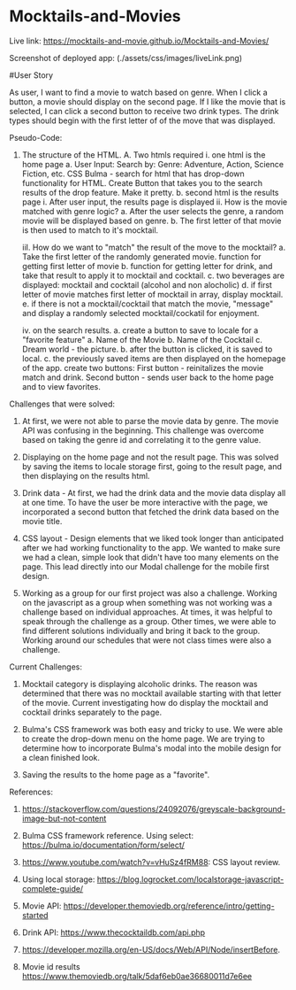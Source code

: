 # Mocktails-and-Movies

Live link: https://mocktails-and-movie.github.io/Mocktails-and-Movies/

Screenshot of deployed app: (./assets/css/images/liveLink.png)

#User Story

As user, I want to find a movie to watch based on genre.
When I click a button, a movie should display on the second page.
If I like the movie that is selected,
I can click a second button to receive two drink types.
The drink types should begin with the first letter of of the move that was displayed.

Pseudo-Code:

1. The structure of the HTML.
   A. Two htmls required
   i. one html is the home page
   a. User Input:
   Search by: Genre: Adventure, Action, Science Fiction, etc.
   CSS Bulma - search for html that has drop-down functionality for HTML.
   Create Button that takes you to the search results of the drop feature.
   Make it pretty.
   b. second html is the results page
   i. After user input, the results page is displayed
   ii. How is the movie matched with genre logic?
   a. After the user selects the genre, a random movie will be displayed based on genre.
   b. The first letter of that movie is then used to match to it's mocktail.

   iiI. How do we want to "match" the result of the move to the mocktail?
   a. Take the first letter of the randomly generated movie. function for getting first letter of movie
   b. function for getting letter for drink, and take that result to apply it to mocktail and cocktail.
   c. two beverages are displayed: mocktail and cocktail (alcohol and non alocholic)
   d. if first letter of movie matches first letter of mocktail in array, display mocktail.
   e. if there is not a mocktail/cocktail that match the movie, "message" and display a randomly selected mocktail/cockatil for enjoyment.

   iv. on the search results.
   a. create a button to save to locale for a "favorite feature"
   a. Name of the Movie
   b. Name of the Cocktail
   c. Dream world - the picture.
   b. after the button is clicked, it is saved to local.
   c. the previously saved items are then displayed on the homepage of the app.
   create two buttons:
   First button - reinitalizes the movie match and drink.
   Second button - sends user back to the home page and to view favorites.

Challenges that were solved:

1. At first, we were not able to parse the movie data by genre. The movie API was confusing in the beginning. This challenge was overcome based on taking the genre id and correlating it to the genre value.

2. Displaying on the home page and not the result page. This was solved by saving the items to locale storage first, going to the result page, and then displaying on the results html.

3. Drink data - At first, we had the drink data and the movie data display all at one time. To have the user be more interactive with the page, we incorporated a second button that fetched the drink data based on the movie title.

4. CSS layout - Design elements that we liked took longer than anticipated after we had working functionality to the app. We wanted to make sure we had a clean, simple look that didn't have too many elements on the page. This lead directly into our Modal challenge for the mobile first design.

5. Working as a group for our first project was also a challenge. Working on the javascript as a group when something was not working was a challenge based on individual approaches. At times, it was helpful to speak through the challenge as a group. Other times, we were able to find different solutions individually and bring it back to the group. Working around our schedules that were not class times were also a challenge.

Current Challenges:

1. Mocktail category is displaying alcoholic drinks. The reason was determined that there was no mocktail available starting with that letter of the movie. Current investigating how do display the mocktail and cocktail drinks separately to the page.

2. Bulma's CSS framework was both easy and tricky to use. We were able to create the drop-down menu on the home page. We are trying to determine how to incorporate Bulma's modal into the mobile design for a clean finished look.

3. Saving the results to the home page as a "favorite".

References:

1. https://stackoverflow.com/questions/24092076/greyscale-background-image-but-not-content

2. Bulma CSS framework reference. Using select: https://bulma.io/documentation/form/select/

3. https://www.youtube.com/watch?v=vHuSz4fRM88: CSS layout review.

4. Using local storage: https://blog.logrocket.com/localstorage-javascript-complete-guide/

5. Movie API: https://developer.themoviedb.org/reference/intro/getting-started

6. Drink API: https://www.thecocktaildb.com/api.php

7. https://developer.mozilla.org/en-US/docs/Web/API/Node/insertBefore. 

8. Movie id results https://www.themoviedb.org/talk/5daf6eb0ae36680011d7e6ee
